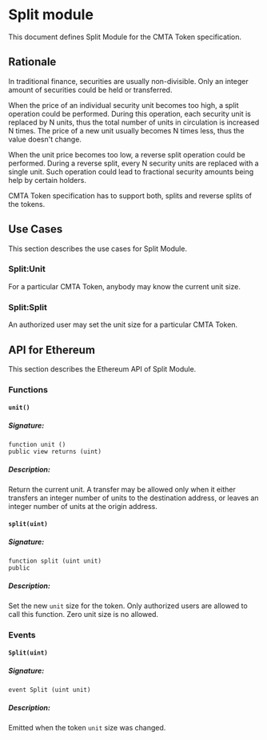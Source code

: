 # Split module

This document defines Split Module for the CMTA Token specification.

## Rationale

In traditional finance, securities are usually non-divisible.
Only an integer amount of securities could be held or transferred.

When the price of an individual security unit becomes too high, a split operation could be performed.
During this operation, each security unit is replaced by N units, thus the total number of units in circulation is increased N times.
The price of a new unit usually becomes N times less, thus the value doesn't change.

When the unit price becomes too low, a reverse split operation could be performed.
During a reverse split, every N security units are replaced with a single unit.
Such operation could lead to fractional security amounts being help by certain holders.

CMTA Token specification has to support both, splits and reverse splits of the tokens.

## Use Cases

This section describes the use cases for Split Module.

### Split:Unit

For a particular CMTA Token, anybody may know the current unit size.

### Split:Split

An authorized user may set the unit size for a particular CMTA Token.

## API for Ethereum

This section describes the Ethereum API of Split Module.

### Functions

#### `unit()`

##### Signature:

    function unit ()
    public view returns (uint)

##### Description:

Return the current unit.
A transfer may be allowed only when it either transfers an integer number of units to the destination address, or leaves an integer number of units at the origin address.

#### `split(uint)`

##### Signature:

    function split (uint unit)
    public

##### Description:

Set the new `unit` size for the token.
Only authorized users are allowed to call this function.
Zero unit size is no allowed.

### Events

#### `Split(uint)`

##### Signature:

    event Split (uint unit)

##### Description:

Emitted when the token `unit` size was changed.
